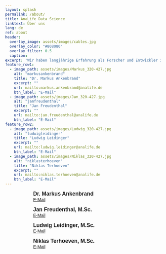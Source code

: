 ```yaml
---
layout: splash
permalink: /about/
title: AnaLife Data Science
linktext: Über uns
lang: de
ref: about
header:
  overlay_image: assets/images/cables.jpg	
  overlay_color: "#808080"
  overlay_filter: 0.5 
  caption: 
excerpt: 'Wir haben langjährige Erfahrung als Forscher und Entwickler im Bereich der Bioinformatik. Als Biologen sind wir es gewohnt, komplexe Systeme wissenschaftlich rigoros zu untersuchen. Als Informatiker haben wir das Know-How, um Datensätze jeder Größe mit modernsten Methoden und Technologien zu analysieren.'
feature_row1:
  - image_path: assets/images/Markus_320-427.jpg
    alt: "markusankenbrand"
    title: "Dr. Markus Ankenbrand"
    excerpt: ""
    url: mailto:markus.ankenbrand@analife.de
    btn_label: "E-Mail"
  - image_path: assets/images/Jan_320-427.jpg
    alt: "janfreudenthal"
    title: "Jan Freudenthal"
    excerpt: ""
    url: mailto:jan.freudenthal@analife.de
    btn_label: "E-Mail"
feature_row2:
  - image_path: assets/images/Ludwig_320-427.jpg
    alt: "ludwigleidinger"
    title: "Ludwig Leidinger"
    excerpt: ""
    url: mailto:ludwig.leidinger@analife.de
    btn_label: "E-Mail"
  - image_path: assets/images/Niklas_320-427.jpg
    alt: "niklasterhoeven"
    title: "Niklas Terhoeven"
    excerpt: ""
    url: mailto:niklas.terhoeven@analife.de
    btn_label: "E-Mail"
---
```


<!--
{% include feature_row id="feature_row1" %}
{% include feature_row id="feature_row2" %}
-->


<div style="margin: auto; width: 80%">
<figure style="width: 220px" class="align-left">
  <img src="{{ site.url }}{{ site.baseurl }}/assets/images/Markus_320-427.jpg" alt="">
  <figcaption style="font-family: 'Fira Sans',sans-serif"><b style="font-size: 1.25em">Dr. Markus Ankenbrand</b><br /><a href="mailto:markus.ankenbrand@analife.de" style="font-size: 1em">E-Mail</a></figcaption>
</figure>
<figure style="width: 220px" class="align-left">
  <img src="{{ site.url }}{{ site.baseurl }}/assets/images/Jan_320-427.jpg" alt="">
  <figcaption style="font-family: 'Fira Sans',sans-serif"><b style="font-size: 1.25em">Jan Freudenthal, M.Sc.</b><br /><a href="mailto:jan.freudenthal@analife.de" style="font-size: 1em">E-Mail</a></figcaption>
</figure>
<figure style="width: 220px" class="align-left">
  <img src="{{ site.url }}{{ site.baseurl }}/assets/images/Ludwig_320-427.jpg" alt="">
  <figcaption style="font-family: 'Fira Sans',sans-serif"><b style="font-size: 1.25em">Ludwig Leidinger, M.Sc.</b><br /><a href="mailto:ludwig.leidinger@analife.de" style="font-size: 1em">E-Mail</a></figcaption>
</figure>
<figure style="width: 220px" class="align-left">
  <img src="{{ site.url }}{{ site.baseurl }}/assets/images/Niklas_320-427.jpg" alt="">
  <figcaption style="font-family: 'Fira Sans',sans-serif"><b style="font-size: 1.25em">Niklas Terhoeven, M.Sc.</b><br /><a href="mailto:niklas.terhoeven@analife.de" style="font-size: 1em">E-Mail</a></figcaption>
</figure>
</div>
